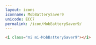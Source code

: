 ```yaml
---
layout: icons
iconname: MobBatterySaver9
unicode: ECC7
permalink: /icon/MobBatterySaver9/
---
```


``` html
<i class="mi mi-MobBatterySaver9"></i>
```
